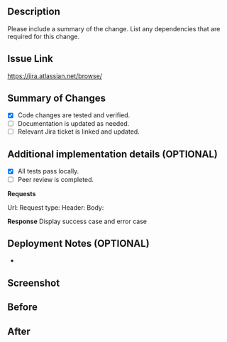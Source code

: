 ## Description

Please include a summary of the change. List any dependencies that are required for this change.

## Issue Link

https://jira.atlassian.net/browse/

## Summary of Changes

- [x] Code changes are tested and verified.
- [ ] Documentation is updated as needed.
- [ ] Relevant Jira ticket is linked and updated.

## Additional implementation details (OPTIONAL)

- [x] All tests pass locally.
- [ ] Peer review is completed.

**Requests**

Url:
Request type:
Header:
Body:

**Response**
Display success case and error case

## Deployment Notes (OPTIONAL)

-

## Screenshot

## Before

## After
